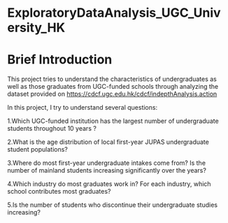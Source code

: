 # ExploratoryDataAnalysis_UGC_University_HK
# Brief Introduction 

This project tries to understand the characteristics of undergraduates as well as those graduates from UGC-funded schools through analyzing the dataset provided on https://cdcf.ugc.edu.hk/cdcf/indepthAnalysis.action

In this project, I try to understand several questions:


  1.Which UGC-funded institution has the largest number of undergraduate students throughout 10 years ?

  2.What is the age distribution of local first-year JUPAS undergraduate student populations?

  3.Where do most first-year undergraduate intakes come from? Is the number of mainland students increasing significantly over the years?

  4.Which industry do most graduates work in? For each industry, which school contributes most graduates?

  5.Is the number of students who discontinue their undergraduate studies increasing?

